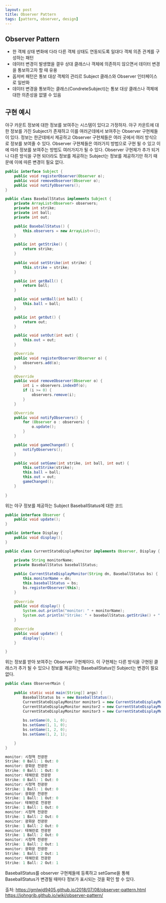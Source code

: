```yaml
---
layout: post
title: Observer Pattern
tags: [pattern, observer, design]
---
```


## Observer Pattern
- 한 객체 상태 변화에 다라 다른 객체 상태도 연동되도록 일대다 객체 의존 관계를 구성하는 패턴
- 데이터 변경이 발생했을 결우 상대 클래스나 객체에 의존하지 않으면서 데이터 변경을 통보하고자 할 때 유용
- 옵저버 패턴은 통보 대상 객체의 관리르 Subject 클래스와 Observer 인터페이스로 일반화
- 데이터 변경을 통보하는 클래스(CondreteSubject)는 통보 대상 클래스나 객체에 대한 의존성을 없앨 수 있음

## 구현 예시
야구 카운트 정보에 대한 정보를 보여주는 시스템이 있다고 가정하자. 야구 카운트에 대한 정보를 가진 Subject가 존재하고 이를 여러군데에서 보여주는 Observer 구현체들이 있다. 정보는 한군데에서 제공하고 Observer 구현체들은 여러 곳에서 여러 방식으로 정보를 보여줄 수 있다. Observer 구현체들은 여러가지 방법으로 구현 될 수 있고 이에 따라 정보를 보여주는 방법도 여러가지가 될 수 있다. Observer 구현체가 추가 되거나 다른 방식을 구현 되더라도 정보를 제공하는 Subject는 정보를 제공하기만 하기 때문에 이에 따른 변경이 필요 없다.

```java
public interface Subject {
	public void registerObserver(Observer o);
    public void removeObserver(Observer o);
    public void notifyObservers();
}
```
```java
public class BaseballStatus implements Subject {
	private ArrayList<Observer> observers;
    private int strike;
    private int ball;
    private int out;

    public BaseballStatus() {
        this.observers = new ArrayList<>();
    }

    public int getStrike() {
    	return strike;
    }
    
    public void setStrike(int strike) {
    	this.strike = strike;
    }

    public int getBall() {
		return ball;
	}

	public void setBall(int ball) {
		this.ball = ball;
	}

	public int getOut() {
		return out;
	}

	public void setOut(int out) {
		this.out = out;
	}

	@Override
    public void registerObserver(Observer o) {
        observers.add(o);
    }

    @Override
    public void removeObserver(Observer o) {
        int i = observers.indexOf(o);
        if (i >= 0) {
            observers.remove(i);
        }
    }

    @Override
    public void notifyObservers() {
        for (Observer o : observers) {
            o.update();
        }
    }

    public void gameChanged() {
        notifyObservers();
    }

    public void setGame(int strike, int ball, int out) {
        this.setStrike(strike);
        this.ball = ball;
        this.out = out;
        gameChanged();
    }
    
}
```
위는 야구 정보를 제공하는 Subject BaseballStatus에 대한 코드

```java
public interface Observer {
	public void update();
}
```
```java
public interface Display {
	public void display();
}
```
```java
public class CurrentStateDisplayMonitor implements Observer, Display {

	private String monitorName;
	private BaseballStatus baseballStatus;
	
	public CurrentStateDisplayMonitor(String dn, BaseballStatus bs) {
		this.monitorName = dn;
		this.baseballStatus = bs;
		bs.registerObserver(this);
	}
	
	@Override
	public void display() {
		System.out.println("monitor: " + monitorName);
		System.out.println("Strike: " + baseballStatus.getStrike() + " Ball: " + baseballStatus.getBall() + " Out: " + baseballStatus.getOut() );
	}

	@Override
	public void update() {
		display();
	}

}
```
위는 정보를 받아 보여주는 Observer 구현체이다. 이 구현체는 다른 방식을 구현된 클래스가 추가 될 수 있으나 정보를 제공하는 BaseballStatus인 Subject는 변경이 필요 없다.
```java
public class ObserverMain {
	
	public static void main(String[] args) {
		BaseballStatus bs = new BaseballStatus();
		CurrentStateDisplayMonitor monitor1 = new CurrentStateDisplayMonitor("시청역 전광판", bs);
		CurrentStateDisplayMonitor monitor2 = new CurrentStateDisplayMonitor("광화문 전광판", bs);
		CurrentStateDisplayMonitor monitor3 = new CurrentStateDisplayMonitor("테해란로 전광판", bs);
		
		bs.setGame(0, 1, 0);
		bs.setGame(1, 1, 0);
		bs.setGame(1, 2, 0);
		bs.setGame(1, 2, 1);

	}
}

monitor: 시청역 전광판
Strike: 0 Ball: 1 Out: 0
monitor: 광화문 전광판
Strike: 0 Ball: 1 Out: 0
monitor: 테해란로 전광판
Strike: 0 Ball: 1 Out: 0
monitor: 시청역 전광판
Strike: 1 Ball: 1 Out: 0
monitor: 광화문 전광판
Strike: 1 Ball: 1 Out: 0
monitor: 테해란로 전광판
Strike: 1 Ball: 1 Out: 0
monitor: 시청역 전광판
Strike: 1 Ball: 2 Out: 0
monitor: 광화문 전광판
Strike: 1 Ball: 2 Out: 0
monitor: 테해란로 전광판
Strike: 1 Ball: 2 Out: 0
monitor: 시청역 전광판
Strike: 1 Ball: 2 Out: 1
monitor: 광화문 전광판
Strike: 1 Ball: 2 Out: 1
monitor: 테해란로 전광판
Strike: 1 Ball: 2 Out: 1
```
BaseballStatus를 observer 구현체들에 등록하고 setGame을 통해 BaseballStatus가 변경될 때마다 정보가 표시되는 것을 확인 할 수 있다.




출처: https://gmlwjd9405.github.io/2018/07/08/observer-pattern.html  
  https://johngrib.github.io/wiki/observer-pattern/
  
